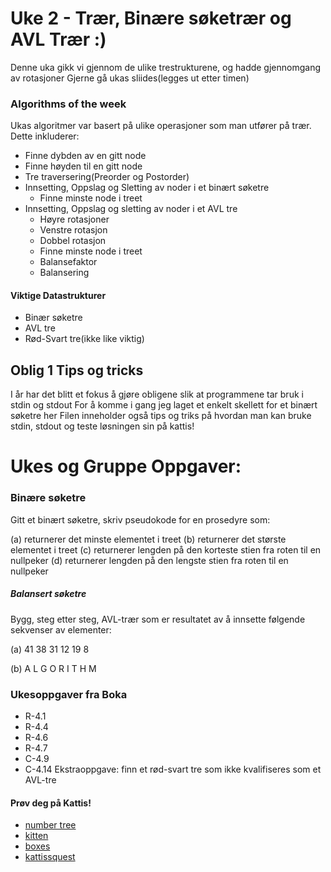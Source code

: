 # Uke 2 - Trær, Binære søketrær og AVL Trær :)

Denne uka gikk vi gjennom de ulike trestrukturene, og hadde gjennomgang av rotasjoner Gjerne gå ukas sliides(legges ut etter timen)

### Algorithms of the week
Ukas algoritmer var basert på ulike operasjoner som man utfører på trær. Dette inkluderer:
* Finne dybden av en gitt node
* Finne høyden til en gitt node
* Tre traversering(Preorder og Postorder)
* Innsetting, Oppslag og Sletting av noder i et binært søketre
  * Finne minste node i treet
* Innsetting, Oppslag og sletting av noder i et AVL tre
  * Høyre rotasjoner
  * Venstre rotasjon
  * Dobbel rotasjon
  * Finne minste node i treet
  * Balansefaktor
  * Balansering


#### Viktige Datastrukturer
* Binær søketre
* AVL tre
* Rød-Svart tre(ikke like viktig)


## Oblig 1 Tips og tricks
I år har det blitt et fokus å gjøre obligene slik at programmene tar bruk i stdin og stdout
For å komme i gang jeg laget et enkelt skellett for et binært søketre her
Filen inneholder også tips og triks på hvordan man kan bruke stdin, stdout og teste løsningen sin på kattis!


# Ukes og Gruppe Oppgaver:

### Binære søketre
Gitt et binært søketre, skriv pseudokode for en prosedyre som:

(a) returnerer det minste elementet i treet
(b) returnerer det største elementet i treet
(c) returnerer lengden på den korteste stien fra roten til en nullpeker
(d) returnerer lengden på den lengste stien fra roten til en nullpeker




##### Balansert søketre
Bygg, steg etter steg, AVL-trær som er resultatet av å innsette følgende sekvenser av elementer:

(a) 41 38 31 12 19 8

(b) A L G O R I T H M


### Ukesoppgaver fra Boka
* R-4.1
* R-4.4
* R-4.6
* R-4.7
* C-4.9
* C-4.14
Ekstraoppgave: finn et rød-svart tre som ikke kvalifiseres som et AVL-tre


#### Prøv deg på Kattis!
* [number tree](https://open.kattis.com/problems/numbertree)
* [kitten](https://open.kattis.com/problems/kitten)
* [boxes](https://open.kattis.com/problems/boxes)
* [kattissquest](https://open.kattis.com/problems/kattissquest)
